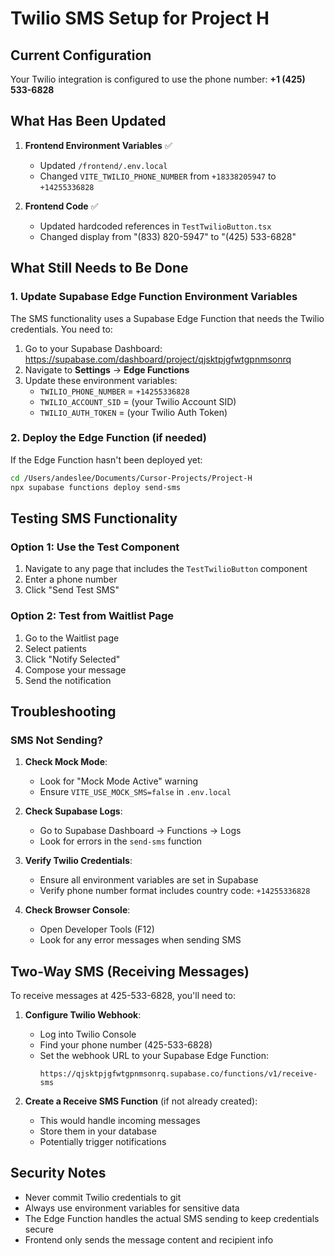 # Twilio SMS Setup for Project H

## Current Configuration

Your Twilio integration is configured to use the phone number: **+1 (425) 533-6828**

## What Has Been Updated

1. **Frontend Environment Variables** ✅
   - Updated `/frontend/.env.local`
   - Changed `VITE_TWILIO_PHONE_NUMBER` from `+18338205947` to `+14255336828`

2. **Frontend Code** ✅
   - Updated hardcoded references in `TestTwilioButton.tsx`
   - Changed display from "(833) 820-5947" to "(425) 533-6828"

## What Still Needs to Be Done

### 1. Update Supabase Edge Function Environment Variables

The SMS functionality uses a Supabase Edge Function that needs the Twilio credentials. You need to:

1. Go to your Supabase Dashboard: https://supabase.com/dashboard/project/qjsktpjgfwtgpnmsonrq
2. Navigate to **Settings** → **Edge Functions**
3. Update these environment variables:
   - `TWILIO_PHONE_NUMBER` = `+14255336828`
   - `TWILIO_ACCOUNT_SID` = (your Twilio Account SID)
   - `TWILIO_AUTH_TOKEN` = (your Twilio Auth Token)

### 2. Deploy the Edge Function (if needed)

If the Edge Function hasn't been deployed yet:

```bash
cd /Users/andeslee/Documents/Cursor-Projects/Project-H
npx supabase functions deploy send-sms
```

## Testing SMS Functionality

### Option 1: Use the Test Component
1. Navigate to any page that includes the `TestTwilioButton` component
2. Enter a phone number
3. Click "Send Test SMS"

### Option 2: Test from Waitlist Page
1. Go to the Waitlist page
2. Select patients
3. Click "Notify Selected"
4. Compose your message
5. Send the notification

## Troubleshooting

### SMS Not Sending?

1. **Check Mock Mode**: 
   - Look for "Mock Mode Active" warning
   - Ensure `VITE_USE_MOCK_SMS=false` in `.env.local`

2. **Check Supabase Logs**:
   - Go to Supabase Dashboard → Functions → Logs
   - Look for errors in the `send-sms` function

3. **Verify Twilio Credentials**:
   - Ensure all environment variables are set in Supabase
   - Verify phone number format includes country code: `+14255336828`

4. **Check Browser Console**:
   - Open Developer Tools (F12)
   - Look for any error messages when sending SMS

## Two-Way SMS (Receiving Messages)

To receive messages at 425-533-6828, you'll need to:

1. **Configure Twilio Webhook**:
   - Log into Twilio Console
   - Find your phone number (425-533-6828)
   - Set the webhook URL to your Supabase Edge Function:
     ```
     https://qjsktpjgfwtgpnmsonrq.supabase.co/functions/v1/receive-sms
     ```

2. **Create a Receive SMS Function** (if not already created):
   - This would handle incoming messages
   - Store them in your database
   - Potentially trigger notifications

## Security Notes

- Never commit Twilio credentials to git
- Always use environment variables for sensitive data
- The Edge Function handles the actual SMS sending to keep credentials secure
- Frontend only sends the message content and recipient info